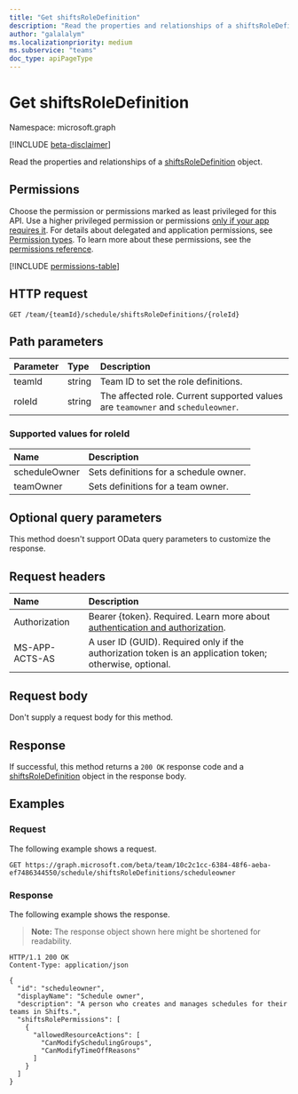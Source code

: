 ```yaml
---
title: "Get shiftsRoleDefinition"
description: "Read the properties and relationships of a shiftsRoleDefinition object."
author: "galalalym"
ms.localizationpriority: medium
ms.subservice: "teams"
doc_type: apiPageType
---
```


# Get shiftsRoleDefinition

Namespace: microsoft.graph

[!INCLUDE [beta-disclaimer](../../includes/beta-disclaimer.md)]

Read the properties and relationships of a [shiftsRoleDefinition](../resources/shiftsroledefinition.md) object.

## Permissions

Choose the permission or permissions marked as least privileged for this API. Use a higher privileged permission or permissions [only if your app requires it](/graph/permissions-overview#best-practices-for-using-microsoft-graph-permissions). For details about delegated and application permissions, see [Permission types](/graph/permissions-overview#permission-types). To learn more about these permissions, see the [permissions reference](/graph/permissions-reference).

<!-- {
  "blockType": "permissions",
  "name": "shiftsroledefinition-get-permissions"
}
-->
[!INCLUDE [permissions-table](../includes/permissions/shiftsroledefinition-get-permissions.md)]

## HTTP request

<!-- {
  "blockType": "ignored"
}
-->
``` http
GET /team/{teamId}/schedule/shiftsRoleDefinitions/{roleId}
```

## Path parameters
|Parameter|Type|Description|
|:---|:---|:---|
|teamId|string|Team ID to set the role definitions.|
|roleId|string|The affected role. Current supported values are `teamowner` and `scheduleowner`.|

### Supported values for roleId
|Name|Description|
|:---|:---|
|scheduleOwner|Sets definitions for a schedule owner.|
|teamOwner|Sets definitions for a team owner.|

## Optional query parameters

This method doesn't support OData query parameters to customize the response.

## Request headers

|Name|Description|
|:---|:---|
|Authorization|Bearer {token}. Required. Learn more about [authentication and authorization](/graph/auth/auth-concepts).|
| MS-APP-ACTS-AS  | A user ID (GUID). Required only if the authorization token is an application token; otherwise, optional. |

## Request body

Don't supply a request body for this method.

## Response

If successful, this method returns a `200 OK` response code and a [shiftsRoleDefinition](../resources/shiftsroledefinition.md) object in the response body.

## Examples

### Request

The following example shows a request.
<!-- {
  "blockType": "request",
  "name": "get_shiftsroledefinition"
}
-->
``` http
GET https://graph.microsoft.com/beta/team/10c2c1cc-6384-48f6-aeba-ef7486344550/schedule/shiftsRoleDefinitions/scheduleowner
```


### Response

The following example shows the response.
>**Note:** The response object shown here might be shortened for readability.
<!-- {
  "blockType": "response",
  "truncated": true,
  "@odata.type": "microsoft.graph.shiftsRoleDefinition"
}
-->
``` http
HTTP/1.1 200 OK
Content-Type: application/json

{
  "id": "scheduleowner",
  "displayName": "Schedule owner",
  "description": "A person who creates and manages schedules for their teams in Shifts.",
  "shiftsRolePermissions": [
    {
      "allowedResourceActions": [
        "CanModifySchedulingGroups",
        "CanModifyTimeOffReasons"
      ]
    }
  ]
}
```

